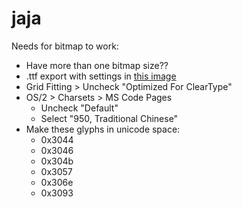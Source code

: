 # jaja

Needs for bitmap to work:

* Have more than one bitmap size??
* .ttf export with settings in [this image](export_settings_for_bitmap.png)
* Grid Fitting > Uncheck "Optimized For ClearType"
* OS/2 > Charsets > MS Code Pages
  * Uncheck "Default"
  * Select "950, Traditional Chinese"
* Make these glyphs in unicode space:
  * 0x3044
  * 0x3046
  * 0x304b
  * 0x3057
  * 0x306e
  * 0x3093
